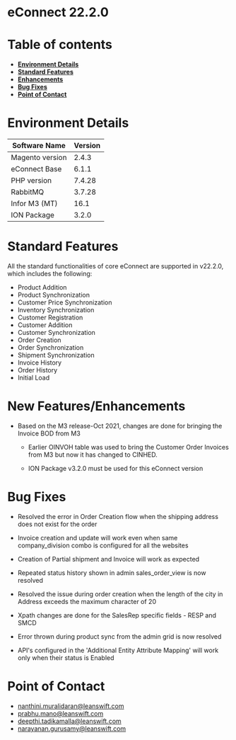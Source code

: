 # **eConnect 22.2.0**

# Table of contents

- [**Environment Details**](#environment-details)
- [**Standard Features**](#standard-features)
- [**Enhancements**](#enhancements)
- [**Bug Fixes**](#bug-fixes)
- [**Point of Contact**](#point-of-contact)


# **Environment Details**

| **Software Name** | **Version** |
| --- | --- |
| Magento version | 2.4.3 |
| eConnect Base | 6.1.1 |
| PHP version | 7.4.28 |
| RabbitMQ | 3.7.28 |
| Infor M3 (MT) | 16.1 |
| ION Package | 3.2.0 |

# **Standard Features**

All the standard functionalities of core eConnect are supported in v22.2.0, which includes the following:

- Product Addition
- Product Synchronization
- Customer Price Synchronization
- Inventory Synchronization
- Customer Registration
- Customer Addition
- Customer Synchronization
- Order Creation
- Order Synchronization
- Shipment Synchronization
- Invoice History
- Order History
- Initial Load


# **New Features/Enhancements**
 
- Based on the M3 release-Oct 2021, changes are done for bringing the Invoice BOD from M3

	- Earlier OINVOH table was used to bring the Customer Order Invoices from M3 but now it has changed to CINHED.
	
	- ION Package v3.2.0 must be used for this eConnect version


# **Bug Fixes**

- Resolved the error in Order Creation flow when the shipping address does not exist for the order

- Invoice creation and update will work even when same company_division combo is configured for all the websites

- Creation of Partial shipment and Invoice will work as expected

- Repeated status history shown in admin sales_order_view is now resolved

- Resolved the issue during order creation when the length of the city in Address exceeds the maximum character of 20

- Xpath changes are done for the SalesRep specific fields - RESP and SMCD

- Error thrown during product sync from the admin grid is now resolved

- API's configured in the 'Additional Entity Attribute Mapping' will work only when their status is Enabled


# **Point of Contact**

- [nanthini.muralidaran@leanswift.com](mailto:nanthini.muralidaran@leanswift.com)
- [prabhu.mano@leanswift.com](mailto:prabhu.mano@leanswift.com)
- [deepthi.tadikamalla@leanswift.com](mailto:deepthi.tadikamalla@leanswift.com)
- [narayanan.gurusamy@leanswift.com](mailto:narayanan.gurusamy@leanswift.com)




